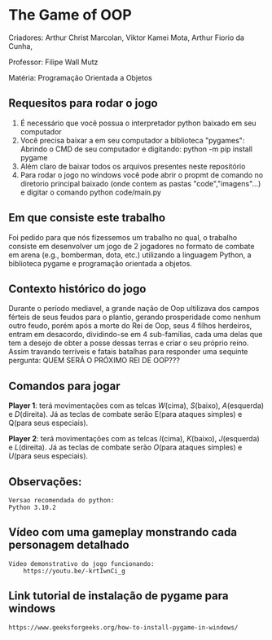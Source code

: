 # The Game of OOP

 Criadores: Arthur Christ Marcolan,
            Viktor Kamei Mota,
            Arthur Fiorio da Cunha,

Professor: Filipe Wall Mutz

Matéria: Programação Orientada a Objetos

## Requesitos para rodar o jogo

1) É necessário que você possua o interpretador python baixado em seu computador
2) Você precisa baixar a em seu computador a biblioteca "pygames":
    Abrindo o CMD de seu computador e digitando:
        python -m pip install pygame
3) Além claro de baixar todos os arquivos presentes neste repositório
4) Para rodar o jogo no windows você pode abrir o propmt de comando no diretorio principal baixado (onde contem as pastas "code","imagens"...) e digitar o comando  python code/main.py

## Em que consiste este trabalho

Foi pedido para que nós fizessemos um trabalho no qual, o trabalho consiste em desenvolver um jogo de 2 jogadores no formato de combate em arena 
(e.g., bomberman, dota, etc.) utilizando a linguagem Python, a biblioteca pygame e programação orientada a objetos.

## Contexto histórico do jogo

Durante o período mediavel, a grande nação de Oop ultilizava dos campos férteis de seus feudos para  o plantio, gerando prosperidade como nenhum outro feudo, porém após a morte do Rei de Oop, seus 4 filhos herdeiros, entram em desacordo, dividindo-se em 4 sub-famílias, cada uma delas que tem a desejo de obter a posse dessas terras e criar o seu próprio reino. Assim travando terríveis e fatais batalhas para responder uma sequinte pergunta:
QUEM SERÁ O PRÓXIMO REI DE OOP???

## Comandos para jogar

**Player 1**: terá movimentações com as telcas *W*(cima), *S*(baixo), *A*(esquerda) e *D*(direita). Já as teclas de combate serão E(para ataques simples) e Q(para seus especiais).

**Player 2**: terá movimentações com as telcas *I*(cima), *K*(baixo), *J*(esquerda) e *L*(direita). Já as teclas de combate serão *O*(para ataques simples) e *U*(para seus especiais).

## Observações:

    Versao recomendada do python:
    Python 3.10.2
    

## Vídeo com uma gameplay monstrando cada personagem detalhado

    Video demonstrativo do jogo funcionando:
        https://youtu.be/-krtIwnCi_g

## Link tutorial de instalação de pygame para windows

    https://www.geeksforgeeks.org/how-to-install-pygame-in-windows/
